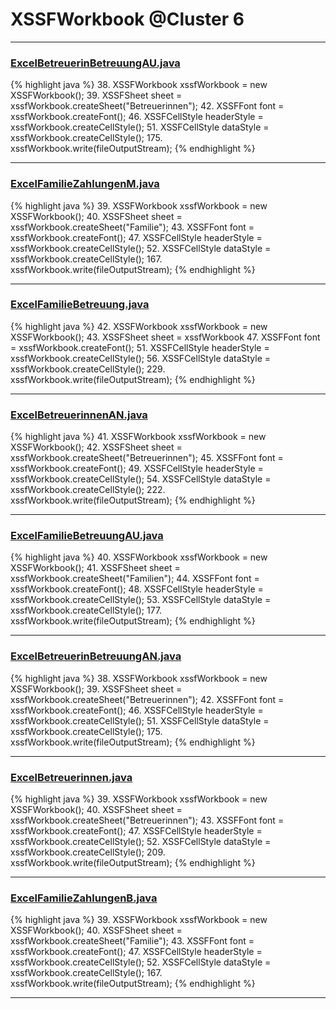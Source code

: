 # XSSFWorkbook @Cluster 6

***

### [ExcelBetreuerinBetreuungAU.java](https://searchcode.com/codesearch/view/91974007/)
{% highlight java %}
38. XSSFWorkbook xssfWorkbook = new XSSFWorkbook();
39. XSSFSheet sheet = xssfWorkbook.createSheet("Betreuerinnen");
42. XSSFFont font = xssfWorkbook.createFont();
46. XSSFCellStyle headerStyle = xssfWorkbook.createCellStyle();
51. XSSFCellStyle dataStyle = xssfWorkbook.createCellStyle();
175. xssfWorkbook.write(fileOutputStream);
{% endhighlight %}

***

### [ExcelFamilieZahlungenM.java](https://searchcode.com/codesearch/view/91974009/)
{% highlight java %}
39. XSSFWorkbook xssfWorkbook = new XSSFWorkbook();
40. XSSFSheet sheet = xssfWorkbook.createSheet("Familie");
43. XSSFFont font = xssfWorkbook.createFont();
47. XSSFCellStyle headerStyle = xssfWorkbook.createCellStyle();
52. XSSFCellStyle dataStyle = xssfWorkbook.createCellStyle();
167. xssfWorkbook.write(fileOutputStream);
{% endhighlight %}

***

### [ExcelFamilieBetreuung.java](https://searchcode.com/codesearch/view/91974011/)
{% highlight java %}
42. XSSFWorkbook xssfWorkbook = new XSSFWorkbook();
43. XSSFSheet sheet = xssfWorkbook
47. XSSFFont font = xssfWorkbook.createFont();
51. XSSFCellStyle headerStyle = xssfWorkbook.createCellStyle();
56. XSSFCellStyle dataStyle = xssfWorkbook.createCellStyle();
229. xssfWorkbook.write(fileOutputStream);
{% endhighlight %}

***

### [ExcelBetreuerinnenAN.java](https://searchcode.com/codesearch/view/91974014/)
{% highlight java %}
41. XSSFWorkbook xssfWorkbook = new XSSFWorkbook();
42. XSSFSheet sheet = xssfWorkbook.createSheet("Betreuerinnen");
45. XSSFFont font = xssfWorkbook.createFont();
49. XSSFCellStyle headerStyle = xssfWorkbook.createCellStyle();
54. XSSFCellStyle dataStyle = xssfWorkbook.createCellStyle();
222. xssfWorkbook.write(fileOutputStream);
{% endhighlight %}

***

### [ExcelFamilieBetreuungAU.java](https://searchcode.com/codesearch/view/91974021/)
{% highlight java %}
40. XSSFWorkbook xssfWorkbook = new XSSFWorkbook();
41. XSSFSheet sheet = xssfWorkbook.createSheet("Familien");
44. XSSFFont font = xssfWorkbook.createFont();
48. XSSFCellStyle headerStyle = xssfWorkbook.createCellStyle();
53. XSSFCellStyle dataStyle = xssfWorkbook.createCellStyle();
177. xssfWorkbook.write(fileOutputStream);
{% endhighlight %}

***

### [ExcelBetreuerinBetreuungAN.java](https://searchcode.com/codesearch/view/91974023/)
{% highlight java %}
38. XSSFWorkbook xssfWorkbook = new XSSFWorkbook();
39. XSSFSheet sheet = xssfWorkbook.createSheet("Betreuerinnen");
42. XSSFFont font = xssfWorkbook.createFont();
46. XSSFCellStyle headerStyle = xssfWorkbook.createCellStyle();
51. XSSFCellStyle dataStyle = xssfWorkbook.createCellStyle();
175. xssfWorkbook.write(fileOutputStream);
{% endhighlight %}

***

### [ExcelBetreuerinnen.java](https://searchcode.com/codesearch/view/91974026/)
{% highlight java %}
39. XSSFWorkbook xssfWorkbook = new XSSFWorkbook();
40. XSSFSheet sheet = xssfWorkbook.createSheet("Betreuerinnen");
43. XSSFFont font = xssfWorkbook.createFont();
47. XSSFCellStyle headerStyle = xssfWorkbook.createCellStyle();
52. XSSFCellStyle dataStyle = xssfWorkbook.createCellStyle();
209. xssfWorkbook.write(fileOutputStream);
{% endhighlight %}

***

### [ExcelFamilieZahlungenB.java](https://searchcode.com/codesearch/view/91974028/)
{% highlight java %}
39. XSSFWorkbook xssfWorkbook = new XSSFWorkbook();
40. XSSFSheet sheet = xssfWorkbook.createSheet("Familie");
43. XSSFFont font = xssfWorkbook.createFont();
47. XSSFCellStyle headerStyle = xssfWorkbook.createCellStyle();
52. XSSFCellStyle dataStyle = xssfWorkbook.createCellStyle();
167. xssfWorkbook.write(fileOutputStream);
{% endhighlight %}

***

